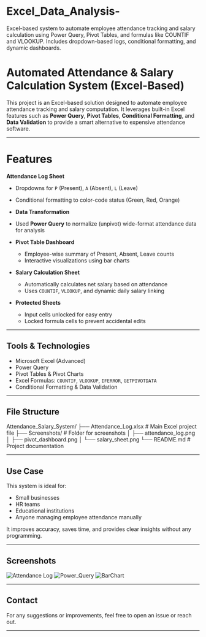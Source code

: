 # Excel_Data_Analysis-
Excel-based system to automate employee attendance tracking and salary calculation using Power Query, Pivot Tables, and formulas like COUNTIF and VLOOKUP. Includes dropdown-based logs, conditional formatting, and dynamic dashboards.

# Automated Attendance & Salary Calculation System (Excel-Based)

This project is an Excel-based solution designed to automate employee attendance tracking and salary computation. It leverages built-in Excel features such as **Power Query**, **Pivot Tables**, **Conditional Formatting**, and **Data Validation** to provide a smart alternative to expensive attendance software.

---

# Features

 **Attendance Log Sheet**
  - Dropdowns for `P` (Present), `A` (Absent), `L` (Leave)
  - Conditional formatting to color-code status (Green, Red, Orange)

-  **Data Transformation**
  - Used **Power Query** to normalize (unpivot) wide-format attendance data for analysis

- **Pivot Table Dashboard**
  - Employee-wise summary of Present, Absent, Leave counts
  - Interactive visualizations using bar charts

- **Salary Calculation Sheet**
  - Automatically calculates net salary based on attendance
  - Uses `COUNTIF`, `VLOOKUP`, and dynamic daily salary linking

- **Protected Sheets**
  - Input cells unlocked for easy entry
  - Locked formula cells to prevent accidental edits

---

##  Tools & Technologies

- Microsoft Excel (Advanced)
- Power Query
- Pivot Tables & Pivot Charts
- Excel Formulas: `COUNTIF`, `VLOOKUP`, `IFERROR`, `GETPIVOTDATA`
- Conditional Formatting & Data Validation

---

##  File Structure
 Attendance_Salary_System/
├── Attendance_Log.xlsx # Main Excel project file
├── Screenshots/ # Folder for screenshots
│ ├── attendance_log.png
│ ├── pivot_dashboard.png
│ └── salary_sheet.png
└── README.md # Project documentation


---

##  Use Case

This system is ideal for:
- Small businesses
- HR teams
- Educational institutions
- Anyone managing employee attendance manually

It improves accuracy, saves time, and provides clear insights without any programming.

---

##  Screenshots


![Attendance Log](https://i.postimg.cc/G3VpKW8g/attendane-log.png)
![Power_Query](https://i.postimg.cc/G9ndR1vc/Power-Query.png)
![BarChart](https://i.postimg.cc/SQBMR2rK/Barchart.png)

---

##  Contact

For any suggestions or improvements, feel free to open an issue or reach out.

---

